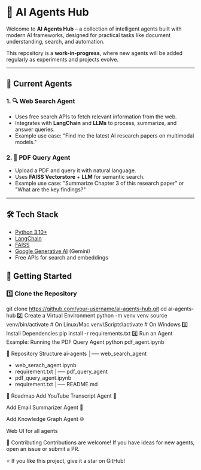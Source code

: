 # 🤖 AI Agents Hub

Welcome to **AI Agents Hub** – a collection of intelligent agents built with modern AI frameworks, designed for practical tasks like document understanding, search, and automation.  

This repository is a **work-in-progress**, where new agents will be added regularly as experiments and projects evolve.  

---

## 📌 Current Agents

### 1. 🔍 Web Search Agent  
- Uses free search APIs to fetch relevant information from the web.  
- Integrates with **LangChain** and **LLMs** to process, summarize, and answer queries.  
- Example use case: "Find me the latest AI research papers on multimodal models."

### 2. 📄 PDF Query Agent  
- Upload a PDF and query it with natural language.  
- Uses **FAISS Vectorstore** + **LLM** for semantic search.  
- Example use case: "Summarize Chapter 3 of this research paper" or "What are the key findings?"

---

## 🛠️ Tech Stack
- [Python 3.10+](https://www.python.org/)  
- [LangChain](https://www.langchain.com/)  
- [FAISS](https://github.com/facebookresearch/faiss)  
- [Google Generative AI](https://ai.google/) (Gemini)  
- Free APIs for search and embeddings 

## 🚀 Getting Started

### 1️⃣ Clone the Repository
git clone https://github.com/your-username/ai-agents-hub.git
cd ai-agents-hub
2️⃣ Create a Virtual Environment
python -m venv venv
source venv/bin/activate   # On Linux/Mac
venv\Scripts\activate      # On Windows
3️⃣ Install Dependencies
pip install -r requirements.txt
4️⃣ Run an Agent
Example: Running the PDF Query Agent
python pdf_agent.ipynb

📂 Repository Structure
ai-agents
│── web_search_agent
   - web_serach_agent.ipynb
   - requirement.txt
│── pdf_query_agent
   - pdf_query_agent.ipynb
   - requirement.txt
│── README.md

🌟 Roadmap
 Add YouTube Transcript Agent 🎥

 Add Email Summarizer Agent 📧

 Add Knowledge Graph Agent 🌐

 Web UI for all agents

🤝 Contributing
Contributions are welcome!
If you have ideas for new agents, open an issue or submit a PR.

⭐ If you like this project, give it a star on GitHub!
